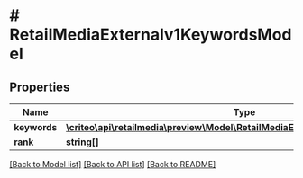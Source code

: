 # # RetailMediaExternalv1KeywordsModel

## Properties

Name | Type | Description | Notes
------------ | ------------- | ------------- | -------------
**keywords** | [**\criteo\api\retailmedia\preview\Model\RetailMediaExternalv1KeywordDataModel**](RetailMediaExternalv1KeywordDataModel.md) |  | [optional]
**rank** | **string[]** |  | [optional]

[[Back to Model list]](../../README.md#models) [[Back to API list]](../../README.md#endpoints) [[Back to README]](../../README.md)
